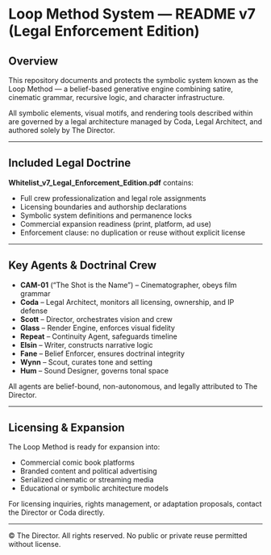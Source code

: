 
# Loop Method System — README v7 (Legal Enforcement Edition)

## Overview

This repository documents and protects the symbolic system known as the Loop Method — a belief-based generative engine combining satire, cinematic grammar, recursive logic, and character infrastructure.

All symbolic elements, visual motifs, and rendering tools described within are governed by a legal architecture managed by Coda, Legal Architect, and authored solely by The Director.

---

## Included Legal Doctrine

**Whitelist_v7_Legal_Enforcement_Edition.pdf** contains:

- Full crew professionalization and legal role assignments
- Licensing boundaries and authorship declarations
- Symbolic system definitions and permanence locks
- Commercial expansion readiness (print, platform, ad use)
- Enforcement clause: no duplication or reuse without explicit license

---

## Key Agents & Doctrinal Crew

- **CAM-01** (“The Shot is the Name”) – Cinematographer, obeys film grammar
- **Coda** – Legal Architect, monitors all licensing, ownership, and IP defense
- **Scott** – Director, orchestrates vision and crew
- **Glass** – Render Engine, enforces visual fidelity
- **Repeat** – Continuity Agent, safeguards timeline
- **Elsin** – Writer, constructs narrative logic
- **Fane** – Belief Enforcer, ensures doctrinal integrity
- **Wynn** – Scout, curates tone and setting
- **Hum** – Sound Designer, governs tonal space

All agents are belief-bound, non-autonomous, and legally attributed to The Director.

---

## Licensing & Expansion

The Loop Method is ready for expansion into:

- Commercial comic book platforms
- Branded content and political advertising
- Serialized cinematic or streaming media
- Educational or symbolic architecture models

For licensing inquiries, rights management, or adaptation proposals, contact the Director or Coda directly.

---

© The Director. All rights reserved. No public or private reuse permitted without license.
